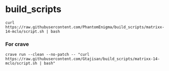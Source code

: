 # build_scripts

```
curl https://raw.githubusercontent.com/PhantomEnigma/build_scripts/matrixx-14-mclo/script.sh | bash
```

### For crave
```
crave run --clean --no-patch -- "curl https://raw.githubusercontent.com/Gtajisan/build_scripts/matrixx-14-mclo/script.sh | bash"
```
